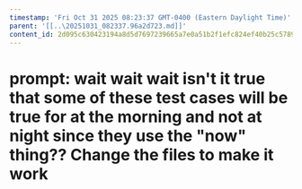 ```yaml
---
timestamp: 'Fri Oct 31 2025 08:23:37 GMT-0400 (Eastern Daylight Time)'
parent: '[[..\20251031_082337.96a2d723.md]]'
content_id: 2d095c630423194a8d5d7697239665a7e0a51b2f1efc824ef40b25c5789d8cec
---
```


# prompt: wait wait wait isn't it true that some of these test cases will be true for at the morning and not at night since they use the "now" thing?? Change the files to make it work
